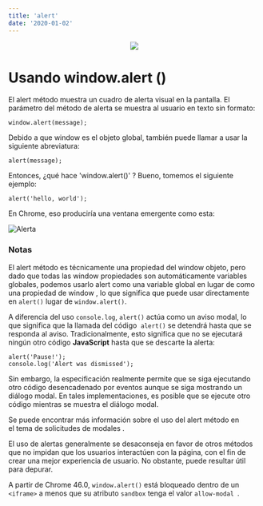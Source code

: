 ```yaml
---
title: 'alert'
date: '2020-01-02'
---
```



<div markdown='1' align='center'>
  <img src='./svg/javascript.svg'>
</div>


# Usando window.alert ()

El alert método muestra un cuadro de alerta visual en la pantalla. El parámetro del método de alerta se muestra al usuario en texto sin formato:

    window.alert(message); 

Debido a que window es el objeto global, también puede llamar a usar la siguiente abreviatura:

    alert(message);

Entonces, ¿qué hace 'window.alert()' ? Bueno, tomemos el siguiente ejemplo:

    alert('hello, world'); 

En Chrome, eso produciría una ventana emergente como esta: 

![Alerta](https://i.stack.imgur.com/Ayw9Y.png)

### Notas

El alert método es técnicamente una propiedad del window objeto, pero dado que todas las window propiedades son automáticamente variables globales, podemos usarlo alert como una variable global en lugar de como una propiedad de window , lo que significa que puede usar directamente en `alert()` lugar de `window.alert()`.

A diferencia del uso `console.log`, `alert()` actúa como un aviso modal, lo que significa que la llamada del código  `alert()` se detendrá hasta que se responda al aviso. Tradicionalmente, esto significa que no se ejecutará ningún otro código **JavaScript** hasta que se descarte la alerta:

    alert('Pause!'); 
    console.log('Alert was dismissed'); 

Sin embargo, la especificación realmente permite que se siga ejecutando otro código desencadenado por eventos aunque se siga mostrando un diálogo modal. En tales implementaciones, es posible que se ejecute otro código mientras se muestra el diálogo modal.

Se puede encontrar más información sobre el uso del alert método en el tema de solicitudes de modales .

El uso de alertas generalmente se desaconseja en favor de otros métodos que no impidan que los usuarios interactúen con la página, con el fin de crear una mejor experiencia de usuario. No obstante, puede resultar útil para depurar.

A partir de Chrome 46.0, `window.alert()` está bloqueado dentro de un `<iframe>` a menos que su atributo `sandbox` tenga el valor `allow-modal `.


